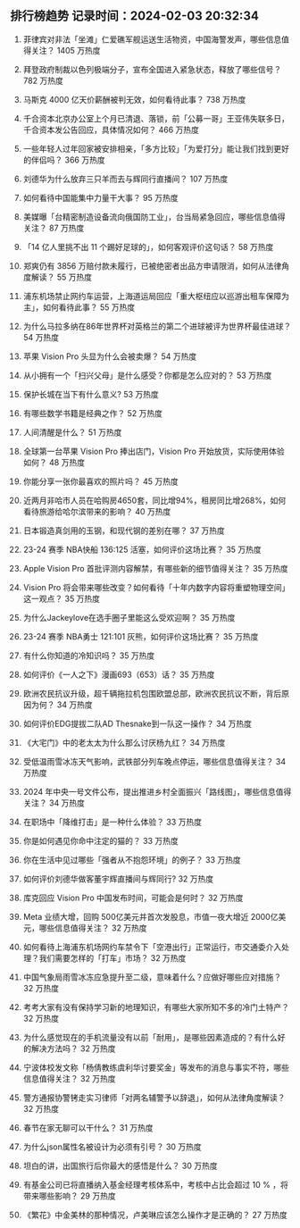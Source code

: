 
## 排行榜趋势 记录时间：2024-02-03 20:32:34
  
  1. 菲律宾对非法「坐滩」仁爱礁军舰运送生活物资，中国海警发声，哪些信息值得关注？ 1405 万热度
    
  2. 拜登政府制裁以色列极端分子，宣布全国进入紧急状态，释放了哪些信号？ 782 万热度
    
  3. 马斯克 4000 亿天价薪酬被判无效，如何看待此事？ 738 万热度
    
  4. 千合资本北京办公室上个月已清退、落锁，前「公募一哥」王亚伟失联多日，千合资本发公告回应，具体情况如何？ 466 万热度
    
  5. 一些年轻人过年回家被安排相亲，「多方比较」「为爱打分」能让我们找到更好的伴侣吗？ 366 万热度
    
  6. 刘德华为什么放弃三只羊而去与辉同行直播间？ 107 万热度
    
  7. 如何看待中国能集中力量干大事？ 95 万热度
    
  8. 美媒曝「台精密制造设备流向俄国防工业」，台当局紧急回应，哪些信息值得关注？ 87 万热度
    
  9. 「14 亿人里挑不出 11 个踢好足球的」，如何客观评价这句话？ 58 万热度
    
  10. 郑爽仍有 3856 万赔付款未履行，已被绝密者出品方申请限消，如何从法律角度解读？ 55 万热度
    
  11. 浦东机场禁止网约车运营，上海道运局回应「重大枢纽应以巡游出租车保障为主」，如何看待此事？ 55 万热度
    
  12. 为什么马拉多纳在86年世界杯对英格兰的第二个进球被评为世界杯最佳进球？ 54 万热度
    
  13. 苹果 Vision Pro 头显为什么会被卖爆？ 54 万热度
    
  14. 从小拥有一个「扫兴父母」是什么感受？你都是怎么应对的？ 53 万热度
    
  15. 保护长城在当下有什么意义? 53 万热度
    
  16. 有哪些数学书籍是经典之作？ 52 万热度
    
  17. 人间清醒是什么？ 51 万热度
    
  18. 全球第一台苹果 Vision Pro 捧出店门，Vision Pro 开始放货，实际使用体验如何？ 48 万热度
    
  19. 你能分享一张你最喜欢的照片吗？ 45 万热度
    
  20. 近两月非哈市人员在哈购房4650套，同比增94%，租房同比增268%，如何看待旅游给哈尔滨带来的影响？ 40 万热度
    
  21. 日本锻造真剑用的玉钢，和现代钢的差别在哪？ 37 万热度
    
  22. 23-24 赛季 NBA快船 136:125 活塞，如何评价这场比赛？ 35 万热度
    
  23. Apple Vision Pro 首批评测内容解禁，有哪些新的细节值得关注？ 35 万热度
    
  24. Vision Pro 将会带来哪些改变？如何看待「十年内数字内容将重塑物理空间」这一观点？ 35 万热度
    
  25. 为什么Jackeylove在选手圈子里能这么受欢迎啊？ 35 万热度
    
  26. 23-24 赛季 NBA勇士 121:101 灰熊，如何评价这场比赛？ 35 万热度
    
  27. 有什么你知道的冷知识吗？ 35 万热度
    
  28. 如何评价《一人之下》漫画693（653）话？ 35 万热度
    
  29. 欧洲农民抗议升级，超千辆拖拉机包围欧盟总部，欧洲农民抗议不断，背后原因为何？ 34 万热度
    
  30. 如何评价EDG提拔二队AD Thesnake到一队这一操作？ 34 万热度
    
  31. 《大宅门》中的老太太为什么那么讨厌杨九红？ 34 万热度
    
  32. 受低温雨雪冰冻天气影响，武铁部分列车晚点停运，哪些信息值得关注？ 34 万热度
    
  33. 2024 年中央一号文件公布，提出推进乡村全面振兴「路线图」，哪些信息值得关注？ 34 万热度
    
  34. 在职场中「降维打击」是一种什么体验？ 33 万热度
    
  35. 你是如何遇见你命中注定的猫的？ 33 万热度
    
  36. 你在生活中见过哪些「强者从不抱怨环境」的例子？ 33 万热度
    
  37. 如何评价刘德华做客董宇辉直播间与辉同行? 32 万热度
    
  38. 库克回应 Vision Pro 中国发布时间，可能会是何时？ 32 万热度
    
  39. Meta 业绩大增，回购 500亿美元并首次发股息，市值一夜大增近 2000亿美元，哪些信息值得关注？ 32 万热度
    
  40. 如何看待上海浦东机场网约车禁令下「空港出行」正常运行，市交通委介入处理？我们需要怎样的「打车」市场？ 32 万热度
    
  41. 中国气象局雨雪冰冻应急提升至二级，意味着什么？应做好哪些应对措施？ 32 万热度
    
  42. 考考大家有没有保持学习新的地理知识，有哪些大家所知不多的冷门土特产？ 32 万热度
    
  43. 为什么感觉现在的手机流量没有以前「耐用」，是哪些因素造成的？有什么好的解决方法吗？ 32 万热度
    
  44. 宁波体校发文称「杨倩教练虞利华讨要奖金」等发布的消息与事实不符，哪些信息值得关注？ 32 万热度
    
  45. 警方通报协警铐走实习律师「对两名辅警予以辞退」，如何从法律角度解读？ 32 万热度
    
  46. 春节在家无聊可以干什么？ 31 万热度
    
  47. 为什么json属性名被设计为必须有引号？ 30 万热度
    
  48. 坦白的讲，出国旅行后你最大的感悟是什么？ 30 万热度
    
  49. 有基金公司已将直播纳入基金经理考核体系中，考核中占比会超过 10 % ，将带来哪些影响？ 29 万热度
    
  50. 《繁花》中金美林的那种情况，卢美琳应该怎么操作才是正确的？ 27 万热度
    